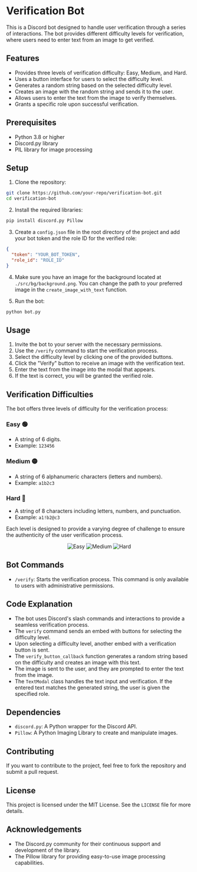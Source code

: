 # Verification Bot

This is a Discord bot designed to handle user verification through a series of interactions. The bot provides different difficulty levels for verification, where users need to enter text from an image to get verified.

## Features

- Provides three levels of verification difficulty: Easy, Medium, and Hard.
- Uses a button interface for users to select the difficulty level.
- Generates a random string based on the selected difficulty level.
- Creates an image with the random string and sends it to the user.
- Allows users to enter the text from the image to verify themselves.
- Grants a specific role upon successful verification.

## Prerequisites

- Python 3.8 or higher
- Discord.py library
- PIL library for image processing

## Setup

1. Clone the repository:

```sh
git clone https://github.com/your-repo/verification-bot.git
cd verification-bot
```

2. Install the required libraries:

```sh
pip install discord.py Pillow
```

3. Create a `config.json` file in the root directory of the project and add your bot token and the role ID for the verified role:

```json
{
  "token": "YOUR_BOT_TOKEN",
  "role_id": "ROLE_ID"
}
```

4. Make sure you have an image for the background located at `./src/bg/background.png`. You can change the path to your preferred image in the `create_image_with_text` function.

5. Run the bot:

```sh
python bot.py
```

## Usage

1. Invite the bot to your server with the necessary permissions.
2. Use the `/verify` command to start the verification process.
3. Select the difficulty level by clicking one of the provided buttons.
4. Click the "Verify" button to receive an image with the verification text.
5. Enter the text from the image into the modal that appears.
6. If the text is correct, you will be granted the verified role.

## Verification Difficulties

The bot offers three levels of difficulty for the verification process:

### Easy 🟢
- A string of 6 digits.
- Example: `123456`

### Medium 🟡
- A string of 6 alphanumeric characters (letters and numbers).
- Example: `a1b2c3`

### Hard 🔴
- A string of 8 characters including letters, numbers, and punctuation.
- Example: `a1!b2@c3`

Each level is designed to provide a varying degree of challenge to ensure the authenticity of the user verification process.

<div style="text-align: center;">
  <img src="https://d.top4top.io/p_3136ssht11.png" alt="Easy" >
  <img src="https://e.top4top.io/p_3136v3mvg2.png" alt="Medium" ">
  <img src="https://f.top4top.io/p_3136obvf33.png" alt="Hard" >
</div>

## Bot Commands

- `/verify`: Starts the verification process. This command is only available to users with administrative permissions.

## Code Explanation

- The bot uses Discord's slash commands and interactions to provide a seamless verification process.
- The `verify` command sends an embed with buttons for selecting the difficulty level.
- Upon selecting a difficulty level, another embed with a verification button is sent.
- The `verify_button_callback` function generates a random string based on the difficulty and creates an image with this text.
- The image is sent to the user, and they are prompted to enter the text from the image.
- The `TextModal` class handles the text input and verification. If the entered text matches the generated string, the user is given the specified role.

## Dependencies

- `discord.py`: A Python wrapper for the Discord API.
- `Pillow`: A Python Imaging Library to create and manipulate images.

## Contributing

If you want to contribute to the project, feel free to fork the repository and submit a pull request.

## License

This project is licensed under the MIT License. See the `LICENSE` file for more details.

## Acknowledgements

- The Discord.py community for their continuous support and development of the library.
- The Pillow library for providing easy-to-use image processing capabilities.
